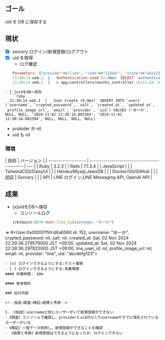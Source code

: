 ## ゴール

uid を DB に保存する

## 現状

<!--タスク分解（何ができて、何ができてないかを可視化）-->

- [x] sorcery ログイン/新規登録/ログアウト
- [x] uid を取得
  - ログ確認
  ```ruby
  Parameters: {"provider"=>"line", "code"=>"123abc", "state"=>"abc1234"}
  21:30:14 web.1  |   Authentication Load (2.0ms)  SELECT `authentications`.* FROM `authentications` WHERE `authentications`.`uid` = 'abcdefg123' AND `authentications`.`provider` = 'line' ORDER BY `authentications`.`id` ASC LIMIT 1
  21:30:14 web.1  |   ↳ app/controllers/oauths_controller.rb:11:in `callback'
  ```

````
- [ ]uidをDBへ保存
  ```ruby
  21:30:14 web.1  |   User Create (9.9ms)  INSERT INTO `users` (`username`, `crypted_password`, `salt`, `created_at`, `updated_at`, `profile_image_url`, `email`, `provider`, `uid`) VALUES ('ゆーか', NULL, NULL, '2024-11-02 12:30:14.803304', '2024-11-02 12:30:14.803304', NULL, NULL, NULL, NULL)
````

- probider が nil
- uid も nil

### 環境

| 技術                | バージョン                                   |
| ------------------- | -------------------------------------------- | --- |
| Ruby                | 3.2.3                                        |
| Rails               | 7.1.3.4                                      |
| JavaScript          |                                              |
| TailwindCSS/DaisyUI |                                              |
| Heroku/Mysql,JawsDB |                                              |
| Docker/Git/GitHub   |                                              |
| 認証                | Sorcery                                      |     |
| API                 | LINE ログイン,LINE Messaging API, OpenAI API |

## 成果

<!--現状から持ってきて、ToDo更新して考察-->
- [x]uidをDBへ保存
  - コンソールログ
  ```ruby
  irb(main):007> User.find_by(username: "ゆーか")
=> 
#<User:0x00007f5fcd6a6560
 id: 152,
 username: "ゆーか",
 crypted_password: nil,
 salt: nil,
 created_at: Sat, 02 Nov 2024 22:39:36.279579000 JST +09:00,
 updated_at: Sat, 02 Nov 2024 22:39:36.297823000 JST +09:00,
 line_user_id: nil,
 profile_image_url: nil,
 email: nil,
 provider: "line",
 uid: "abcdefg123">
 ```
- [x] ログインできるようにする:テスト環境
- [ ] ログインできるようにする:本番環境
#### 作業時間： 60m

#### 使用資料

### 試行内容

<!--仮説→調査→検証→結果と考察-->

1. 《仮説》usernameと同じユーザーがいて新規登録ができない
- 《調査》コンソールで確認し、providerとuidがnilでusernameがすでに保存されているユーザーがいる
- 《検証》一度データ削除し、新規登録ができることを確認
- 《結果と考察》新規登録はできるようになったが、ログインできない

